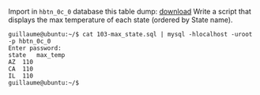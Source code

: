 Import in ```hbtn_0c_0``` database this table dump: [download](https://s3.amazonaws.com/intranet-projects-files/holbertonschool-higher-level_programming+/272/temperatures.sql)
Write a script that displays the max temperature of each state (ordered by State name).
```
guillaume@ubuntu:~/$ cat 103-max_state.sql | mysql -hlocalhost -uroot -p hbtn_0c_0
Enter password: 
state   max_temp
AZ  110
CA  110
IL  110
guillaume@ubuntu:~/$
```
